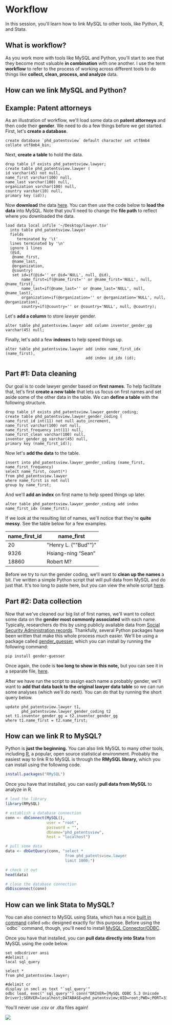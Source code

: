 # Workflow

In this session, you'll learn how to link MySQL to other tools, like Python, R, and Stata.

## What is workflow?
As you work more with tools like MySQL and Python, you'll start to see that they become most valuable __in combination__ with one another. I use the term __workflow__ to refer to the process of working across different tools to do things like __collect, clean, process, and analyze__ data.

## How can we link MySQL and Python?

## Example: Patent attorneys

As an illustration of workflow, we'll load some data on __patent attorneys__ and then code their __gender__. We need to do a few things before we get started. First, let's __create a database__.

```mysql
create database `phd_patentsview` default character set utf8mb4 collate utf8mb4_bin;
```

Next, __create a table__ to hold the data.

```mysql
drop table if exists phd_patentsview.lawyer;
create table phd_patentsview.lawyer (
id varchar(45) not null,
name_first varchar(100) null,
name_last varchar(100) null,
organization varchar(100) null,
country varchar(10) null,
primary key (id));
```

Now __download__ the data [here](http://www.patentsview.org/data/20171226/lawyer.tsv.zip). You can then use the code below to __load the data__ into MySQL. Note that you'll need to change the __file path__ to reflect where you downloaded the data.

```mysql
load data local infile '~/Desktop/lawyer.tsv' 
  into table phd_patentsview.lawyer 
  fields 
     terminated by '\t' 
  lines terminated by '\n' 
  ignore 1 lines
  (@id,
   @name_first,
   @name_last,
   @organization,
   @country)
   set id=if(@id='' or @id='NULL', null, @id),
       name_first=if(@name_first='' or @name_first='NULL', null, @name_first),
       name_last=if(@name_last='' or @name_last='NULL', null, @name_last),
       organization=if(@organization='' or @organization='NULL', null, @organization),
       country=if(@country='' or @country='NULL', null, @country);
```

Let's __add a column__ to store lawyer gender.

```mysql
alter table phd_patentsview.lawyer add column inventor_gender_gg varchar(45) null;
```

Finally, let's add a few __indexes__ to help speed things up.

```mysql
alter table phd_patentsview.lawyer add index name_first_idx (name_first),
                                   add index id_idx (id);
```


## Part #1: Data cleaning

Our goal is to code lawyer gender based on __first names__. To help facilitate that, let's first __create a new table__ that lets us focus on first names and set aside some of the other data in the table. We can __define a table__ with the following structure.

```mysql
drop table if exists phd_patentsview.lawyer_gender_coding;
create table phd_patentsview.lawyer_gender_coding (
name_first_id int(11) not null auto_increment,
name_first varchar(100) not null,
name_first_frequency int(11) null,
name_first_clean varchar(100) null,
inventor_gender_gg varchar(45) null,
primary key (name_first_id));
```

Now let's __add the data__ to the table.

```mysql
insert into phd_patentsview.lawyer_gender_coding (name_first, name_first_frequency)
select name_first, count(*)
from phd_patentsview.lawyer
where name_first is not null
group by name_first;
```

And we'll __add an index__ on first name to help speed things up later.

```mysql
alter table phd_patentsview.lawyer_gender_coding add index name_first_idx (name_first);
```

If we look at the resulting list of names, we'll notice that they're __quite messy__. See the table below for a few examples. 

| name_first_id | name_first                     | 
| ------------- | ------------------------------ |
| 20            | "Henry L. (""Bud"")"           | 
| 9326          | Hsiang-ning &#8220;Sean&#8221; |
| 18860         | Robert M?                      |

Before we try to run the gender coding, we'll want to __clean up the names__ a bit. I've written a simple Python script that will pull data from MySQL and do just that. It's too long to paste here, but you can view the whole script [here](https://github.com/russellfunk/phd_toolbox/blob/master/workflow/clean_lawyer_name.py).

## Part #2: Data collection

Now that we've cleaned our big list of first names, we'll want to collect some data on the __gender most commonly associated__ with each name. Typically, researchers do this by using publicly available data from [Social Security Administration records](https://www.ssa.gov/oact/babynames/index.html). Thankfully, several Python packages have been written that make this whole process much easier. We'll be using a package called [gender_guesser](https://pypi.org/project/gender-guesser/), which you can install by running the following command:

```
pip install gender-guesser
```

Once again, the code is __too long to show in this note,__ but you can see it in a separate file, [here](https://github.com/russellfunk/phd_toolbox/blob/master/workflow/code_lawyer_gender_gg.py).

After we have run the script to assign each name a probably gender, we'll want to __add that data back to the original lawyer data table__ so we can run some analyses (which we'll do next). You can do that by running the short query below.

```mysql
update phd_patentsview.lawyer t1,
       phd_patentsview.lawyer_gender_coding t2
set t1.inventor_gender_gg = t2.inventor_gender_gg
where t1.name_first = t2.name_first;
```

## How can we link R to MySQL?

Python is __just the beginning.__ You can also link MySQL to many other tools, including [R](https://www.r-project.org/), a popular, open source statistical environment. Probably the easiest way to link R to MySQL is through the __RMySQL library,__ which you can install using the following code.

```R
install.packages("RMySQL")
```

Once you have that installed, you can easily __pull data from MySQL__ to analyze in R.

```R
# load the library
library(RMySQL)

# establish a database connection
conn <- dbConnect(MySQL(),
                  user = "root", 
                  password = "",
                  dbname="phd_patentsview", 
                  host = "localhost")

# pull some data
data <- dbGetQuery(conn, "select *
                          from phd_patentsview.lawyer
                          limit 1000;")

# check it out
head(data)

# close the database connection
dbDisconnect(conn)

```

## How can we link Stata to MySQL?

You can also connect to MySQL using Stata, which has a nice [built in command](https://www.stata.com/manuals13/dodbc.pdf) called `odbc` designed exactly for this purpose. Before using the `odbc`` command, though, you'll need to install [MySQL Connector/ODBC](https://dev.mysql.com/downloads/connector/odbc/).

Once you have that installed, you can __pull data directly into Stata__ from MySQL using the code below.

```
set odbcdriver ansi
#delimit ;
local sql_query 

select *
from phd_patentsview.lawyer;

#delimit cr
display in smcl as text "`sql_query'"
odbc load, exec("`sql_query'") conn("DRIVER={MySQL ODBC 5.3 Unicode Driver};SERVER=localhost;DATABASE=phd_patentsview;UID=root;PWD=;PORT=3306;")
```

You'll never use .csv or .dta files again!

![](https://github.com/russellfunk/phd_toolbox/blob/master/images/kool_aid.png)
